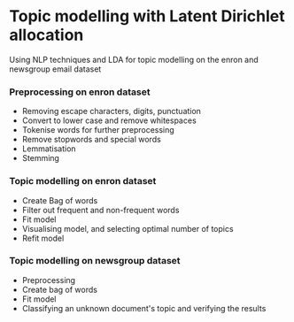 # Topic modelling with Latent Dirichlet allocation

Using NLP techniques and LDA for topic modelling on the enron and newsgroup email dataset

### Preprocessing on enron dataset
* Removing escape characters, digits, punctuation
* Convert to lower case and remove whitespaces
* Tokenise words for further preprocessing
* Remove stopwords and special words
* Lemmatisation
* Stemming


### Topic modelling on enron dataset
* Create Bag of words
* Filter out frequent and non-frequent words
* Fit model
* Visualising model, and selecting optimal number of topics
* Refit model


### Topic modelling on newsgroup dataset
* Preprocessing
* Create bag of words
* Fit model
* Classifying an unknown document's topic and verifying the results
